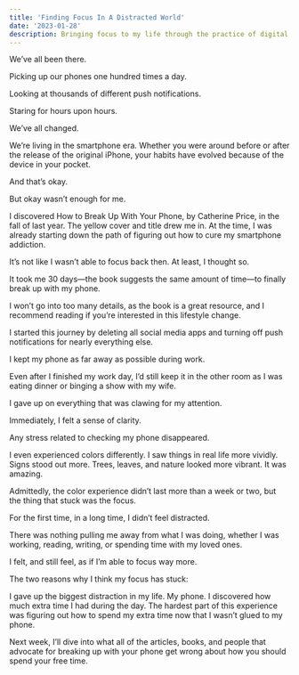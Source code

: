 ```yaml
---
title: 'Finding Focus In A Distracted World'
date: '2023-01-28'
description: Bringing focus to my life through the practice of digital minimalism and stoicism. 
---
```


We’ve all been there.

Picking up our phones one hundred times a day.

Looking at thousands of different push notifications.

Staring for hours upon hours.

We’ve all changed.

We’re living in the smartphone era. Whether you were around before or after the release of the original iPhone, your habits have evolved because of the device in your pocket.

And that’s okay.

But okay wasn’t enough for me.

I discovered How to Break Up With Your Phone, by Catherine Price, in the fall of last year. The yellow cover and title drew me in. At the time, I was already starting down the path of figuring out how to cure my smartphone addiction.

It’s not like I wasn’t able to focus back then. At least, I thought so.

It took me 30 days—the book suggests the same amount of time—to finally break up with my phone.

I won’t go into too many details, as the book is a great resource, and I recommend reading if you’re interested in this lifestyle change.

I started this journey by deleting all social media apps and turning off push notifications for nearly everything else.

I kept my phone as far away as possible during work.

Even after I finished my work day, I’d still keep it in the other room as I was eating dinner or binging a show with my wife.

I gave up on everything that was clawing for my attention.

Immediately, I felt a sense of clarity.

Any stress related to checking my phone disappeared.

I even experienced colors differently. I saw things in real life more vividly. Signs stood out more. Trees, leaves, and nature looked more vibrant. It was amazing.

Admittedly, the color experience didn’t last more than a week or two, but the thing that stuck was the focus.

For the first time, in a long time, I didn’t feel distracted.

There was nothing pulling me away from what I was doing, whether I was working, reading, writing, or spending time with my loved ones.

I felt, and still feel, as if I’m able to focus way more.

The two reasons why I think my focus has stuck:

I gave up the biggest distraction in my life. My phone.
I discovered how much extra time I had during the day.
The hardest part of this experience was figuring out how to spend my extra time now that I wasn’t glued to my phone.

Next week, I’ll dive into what all of the articles, books, and people that advocate for breaking up with your phone get wrong about how you should spend your free time.
